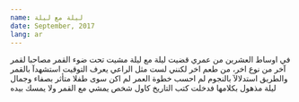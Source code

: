 ```yaml
---
name: ليلة مع ليلة
date: September, 2017
lang: ar
---
```


في اوساط العشرين من عمري
قضيت ليلة مع ليلة
مشيت تحت ضوء القمر
مصاحبا لقمر آخر
من نوع اخر، من طعم اخر
لكنني لست مثل الراعي
يعرف التوقيت استشهدآ بالقمر
والطريق استدلالآ بالنجوم
لم احسب خطوة العمر
لم اكن سوى طفلا
متأثر بصفاء وجمال ليلة
مذهول بكلامها
فدخلت كتب التاريخ
كاول شخص
يمشي مع القمر
ولا يمسك بيده
